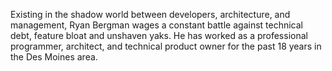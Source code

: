 Existing in the shadow world between developers, architecture, and management, Ryan Bergman wages a constant battle against technical debt, feature bloat and unshaven yaks. He has worked as a professional programmer, architect, and technical product owner for the past 18 years in the Des Moines area.
